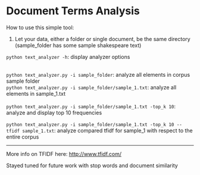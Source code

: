 # Document Terms Analysis

How to use this simple tool: 

1. Let your data, either a folder or single document, be the same directory (sample_folder has some sample shakespeare text)


`python text_analyzer -h`: display analyzer options <br /><br />

`python text_analyzer.py -i sample_folder`: analyze all elements in corpus sample folder <br />
`python text_analyzer.py -i sample_folder/sample_1.txt`: analyze all elements in sample_1.txt
<br /><br />
`python text_analyzer.py -i sample_folder/sample_1.txt -top_k 10`: analyze and display top 10 frequencies 
<br /><br />
`python text_analyzer.py -i sample_folder/sample_1.txt -top_k 10 --tfidf sample_1.txt`: analyze compared tfidf for sample_1 with respect to the entire corpus 

---

More info on TFIDF here: http://www.tfidf.com/

Stayed tuned for future work with stop words and document similarity 





